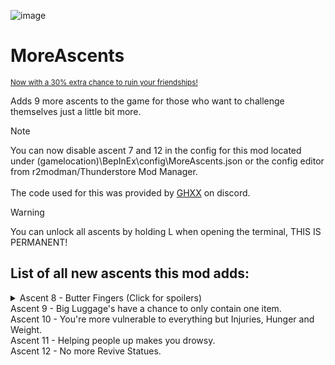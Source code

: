 ![image](https://github.com/user-attachments/assets/766656eb-ee91-4b53-aab4-09ae4d33dad6)
# MoreAscents
<sub>[Now with a 30% extra chance to ruin your friendships!](https://medal.tv/games/peak/clips/kyP7Mxifu7TizEtzi?invite=cr-MSxPdEosMTkwNTA5NDMy)</sub>

Adds 9 more ascents to the game for those who want to challenge themselves just a little bit more.

> [!NOTE]
> You can now disable ascent 7 and 12 in the config for this mod located under (gamelocation)\BepInEx\config\MoreAscents.json or the config editor from r2modman/Thunderstore Mod Manager. <br> <br>
> The code used for this was provided by [GHXX](https://github.com/GHXX) on discord.

> [!WARNING]
> You can unlock all ascents by holding L when opening the terminal, THIS IS PERMANENT!

## List of all new ascents this mod adds:
<details>
  <summary>Ascent 8 - Butter Fingers (Click for spoilers)</summary>

  Makes you drop every item upon any fall damage, _including your backpack_
</details>
Ascent 9 - Big Luggage's have a chance to only contain one item.<br>
Ascent 10 - You're more vulnerable to everything but Injuries, Hunger and Weight.<br>
Ascent 11 - Helping people up makes you drowsy.<br>
Ascent 12 - No more Revive Statues.<br> <br>